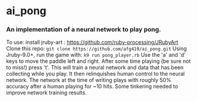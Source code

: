 # ai_pong

### An implementation of a neural network to play pong.  

To use: install jruby-art : https://github.com/ruby-processing/JRubyArt
Clone this repo: 
`git clone https://github.com/afg419/ai_pong.git`
Using Jruby-9.0+, run the game with:
`k9 run pong_player.rb`
Use the 'a' and 'd' keys to move the paddle left and right.  After some time playing (be sure not to miss!) press 't'.  This will train a neural network and data that has been collecting while you play.  It then relinquishes human control to the neural network.  The network at the time of writing plays with roughly 50% accuracy after a human playing for ~10 hits.  Some tinkering needed to improve network training results.
